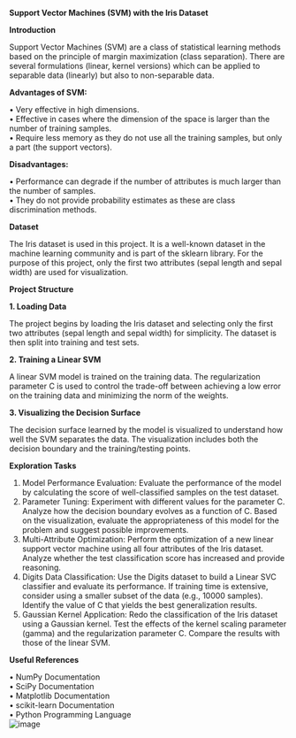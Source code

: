 __Support Vector Machines (SVM) with the Iris Dataset__

__Introduction__

Support Vector Machines (SVM) are a class of statistical learning methods based on the principle of margin maximization (class separation). There are several formulations (linear, kernel versions) which can be applied to separable data (linearly) but also to non-separable data.

__Advantages of SVM:__

•	Very effective in high dimensions.  
•	Effective in cases where the dimension of the space is larger than the number of training samples.  
•	Require less memory as they do not use all the training samples, but only a part (the support vectors).  

__Disadvantages:__

•	Performance can degrade if the number of attributes is much larger than the number of samples.  
•	They do not provide probability estimates as these are class discrimination methods.

__Dataset__

The Iris dataset is used in this project. It is a well-known dataset in the machine learning community and is part of the sklearn library. For the purpose of this project, only the first two attributes (sepal length and sepal width) are used for visualization.

__Project Structure__

__1. Loading Data__

The project begins by loading the Iris dataset and selecting only the first two attributes (sepal length and sepal width) for simplicity. The dataset is then split into training and test sets.

__2. Training a Linear SVM__

A linear SVM model is trained on the training data. The regularization parameter C is used to control the trade-off between achieving a low error on the training data and minimizing the norm of the weights.

__3. Visualizing the Decision Surface__

The decision surface learned by the model is visualized to understand how well the SVM separates the data. The visualization includes both the decision boundary and the training/testing points.

__Exploration Tasks__

1.	Model Performance Evaluation: Evaluate the performance of the model by calculating the score of well-classified samples on the test dataset.
2.	Parameter Tuning: Experiment with different values for the parameter C. Analyze how the decision boundary evolves as a function of C. Based on the visualization, evaluate the appropriateness of this model for the problem and suggest possible improvements.
3.	Multi-Attribute Optimization: Perform the optimization of a new linear support vector machine using all four attributes of the Iris dataset. Analyze whether the test classification score has increased and provide reasoning.
4.	Digits Data Classification: Use the Digits dataset to build a Linear SVC classifier and evaluate its performance. If training time is extensive, consider using a smaller subset of the data (e.g., 10000 samples). Identify the value of C that yields the best generalization results.
5.	Gaussian Kernel Application: Redo the classification of the Iris dataset using a Gaussian kernel. Test the effects of the kernel scaling parameter (gamma) and the regularization parameter C. Compare the results with those of the linear SVM.
   
__Useful References__

•	NumPy Documentation  
•	SciPy Documentation  
•	Matplotlib Documentation  
•	scikit-learn Documentation  
•	Python Programming Language  
![image](https://github.com/user-attachments/assets/f47ddf53-ea1c-43cd-9654-d449111dce20)

